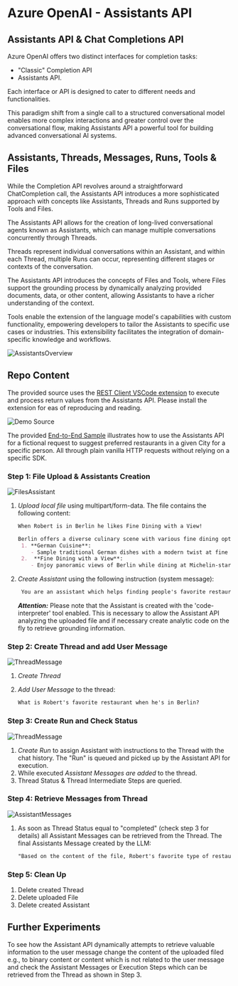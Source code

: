 # Azure OpenAI - Assistants API

## Assistants API & Chat Completions API

Azure OpenAI offers two distinct interfaces for completion tasks:

- "Classic" Completion API
- Assistants API.

Each interface or API is designed to cater to different needs and functionalities. 

This paradigm shift from a single call to a structured conversational model enables more complex interactions and greater control over the conversational flow, making Assistants API a powerful tool for building advanced conversational AI systems.

## Assistants, Threads, Messages, Runs, Tools & Files

While the Completion API revolves around a straightforward ChatCompletion call, the Assistants API introduces a more sophisticated approach with concepts like Assistants, Threads and Runs supported by Tools and Files.

The Assistants API allows for the creation of long-lived conversational agents known as Assistants, which can manage multiple conversations concurrently through Threads.

Threads represent individual conversations within an Assistant, and within each Thread, multiple Runs can occur, representing different stages or contexts of the conversation.

The Assistants API introduces the concepts of Files and Tools, where Files support the grounding process by dynamically analyzing provided documents, data, or other content, allowing Assistants to have a richer understanding of the context.

Tools enable the extension of the language model's capabilities with custom functionality, empowering developers to tailor the Assistants to specific use cases or industries. This extensibility facilitates the integration of domain-specific knowledge and workflows.

![AssistantsOverview](./media/img/AssistantsOverview.png)

## Repo Content

The provided source uses the [REST Client VSCode extension](https://github.com/Huachao/vscode-restclient) to execute and process return values from the Assistants API. Please install the extension for eas of reproducing and reading.

![Demo Source](./media/img/00_DemoSource.png)

The provided [End-to-End Sample](./src/AssistantsAPI_Http_Demo.rest) illustrates how to use the Assistants API for a fictional request to suggest preferred restaurants in a given City for a specific person. All through plain vanilla HTTP requests without relying on a specific SDK.

### Step 1: File Upload & Assistants Creation

![FilesAssistant](./media/img/01_FilesAssistant.png)

1. *Upload local file* using multipart/form-data.
    The file contains the following content:

    ```md
    When Robert is in Berlin he likes Fine Dining with a View!
    
    Berlin offers a diverse culinary scene with various fine dining options. Here's a list of fine dining cuisines you might enjoy during your weekend trip: A list with fantasy restaurant names for different cuisines in Berlin:
     1. **German Cuisine**: 
        - Sample traditional German dishes with a modern twist at fine dining establishments like "Elysium's Hearth" or "Aurora's Feast Hall." - Try classic dishes such as Wiener Schnitzel, Sauerbraten, or Rouladen prepared with a refined touch. 
     2.  **Fine Dining with a View**: 
        - Enjoy panoramic views of Berlin while dining at Michelin-starred restaurants like "Skyward Summit" or "Stellar Heights," where exquisite cuisine is complemented by stunning city vistas. Feel free to use these fantasy names as inspiration for your culinary adventures in Berlin!
    ```

1. *Create Assistant* using the following instruction (system message):

   ```html
    You are an assistant which helps finding people's favorite restaurants in different cities. Don't ask for permission if you need to access information in uploaded files. Just use all information which is provided in uploaded files.
   ```

    ***Attention:*** Please note that the Assistant is created with the 'code-interpreter' tool enabled. This is necessary to allow the Assistant API analyzing the uploaded file and if necessary create analytic code on the fly to retrieve grounding information.

### Step 2: Create Thread and add User Message

![ThreadMessage](./media/img/02_ThreadMessage.png)

1. *Create Thread*
2. *Add User Message* to the thread:

    ```html
    What is Robert's favorite restaurant when he's in Berlin?
    ```

### Step 3: Create Run and Check Status

![ThreadMessage](./media/img/03_RunStatus.png)

1. *Create Run* to assign Assistant with instructions to the Thread with the chat history. The "Run" is queued and picked up by the Assistant API for execution.
2. While executed *Assistant Messages are added* to the thread.
3. Thread Status & Thread Intermediate Steps are queried.

### Step 4: Retrieve Messages from Thread

![AssistantMessages](./media/img/04_AssistantsMessage.png)

1. As soon as Thread Status equal to "completed" (check step 3 for details) all Assistant Messages can be retrieved from the Thread. The final Assistants Message created by the LLM:

    ```HTML
    "Based on the content of the file, Robert's favorite type of restaurant when he's in Berlin is "Fine Dining with a View." The file mentions fantasy names of restaurants for this category, suggesting that one might enjoy dining at Michelin-starred restaurants like "Skyward Summit" or "Stellar Heights," which offer panoramic views of Berlin along with exquisite cuisine. These names are given as an inspiration for fine dining experiences in Berlin.
    ```

### Step 5: Clean Up

1. Delete created Thread
2. Delete uploaded File
3. Delete created Assistant

## Further Experiments

To see how the Assistant API dynamically attempts to retrieve valuable information to the user message change the content of the uploaded filed e.g., to binary content or content which is not related to the user message and check the Assistant Messages or Execution Steps which can be retrieved from the Thread as shown in Step 3.